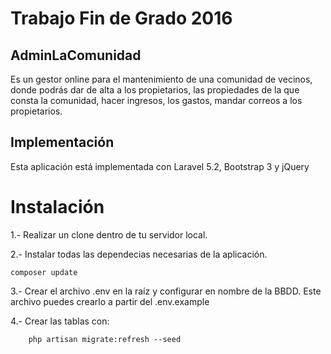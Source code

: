 # Trabajo Fin de Grado 2016
## AdminLaComunidad

Es un gestor online para el mantenimiento de una comunidad de vecinos, donde podrás dar de alta a los propietarios,
las propiedades de la que consta la comunidad, hacer ingresos, los gastos, mandar correos a los propietarios.

## Implementación

Esta aplicación está implementada con Laravel 5.2, Bootstrap 3 y jQuery

# Instalación

1.- Realizar un clone dentro de tu servidor local.

2.- Instalar todas las dependecias necesarias de la aplicación.

    composer update

3.- Crear el archivo .env en la raíz y configurar en nombre de la BBDD.
    Este archivo puedes crearlo a partir del .env.example

4.- Crear las tablas con:

        php artisan migrate:refresh --seed
